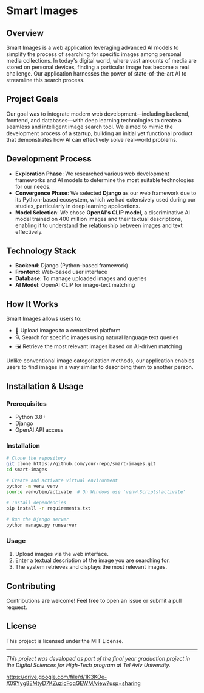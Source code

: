 # Smart Images

## Overview
Smart Images is a web application leveraging advanced AI models to simplify the process of searching for specific images among personal media collections. In today's digital world, where vast amounts of media are stored on personal devices, finding a particular image has become a real challenge. Our application harnesses the power of state-of-the-art AI to streamline this search process.

## Project Goals
Our goal was to integrate modern web development—including backend, frontend, and databases—with deep learning technologies to create a seamless and intelligent image search tool. We aimed to mimic the development process of a startup, building an initial yet functional product that demonstrates how AI can effectively solve real-world problems.

## Development Process
- **Exploration Phase**: We researched various web development frameworks and AI models to determine the most suitable technologies for our needs.
- **Convergence Phase**: We selected **Django** as our web framework due to its Python-based ecosystem, which we had extensively used during our studies, particularly in deep learning applications.
- **Model Selection**: We chose **OpenAI's CLIP model**, a discriminative AI model trained on 400 million images and their textual descriptions, enabling it to understand the relationship between images and text effectively.

## Technology Stack
- **Backend**: Django (Python-based framework)
- **Frontend**: Web-based user interface
- **Database**: To manage uploaded images and queries
- **AI Model**: OpenAI CLIP for image-text matching

## How It Works
Smart Images allows users to:
- 📂 Upload images to a centralized platform
- 🔍 Search for specific images using natural language text queries
- 🖼️ Retrieve the most relevant images based on AI-driven matching

Unlike conventional image categorization methods, our application enables users to find images in a way similar to describing them to another person.

## Installation & Usage
### Prerequisites
- Python 3.8+
- Django
- OpenAI API access

### Installation
```bash
# Clone the repository
git clone https://github.com/your-repo/smart-images.git
cd smart-images

# Create and activate virtual environment
python -m venv venv
source venv/bin/activate  # On Windows use 'venv\Scripts\activate'

# Install dependencies
pip install -r requirements.txt

# Run the Django server
python manage.py runserver
```

### Usage
1. Upload images via the web interface.
2. Enter a textual description of the image you are searching for.
3. The system retrieves and displays the most relevant images.

## Contributing
Contributions are welcome! Feel free to open an issue or submit a pull request.

## License
This project is licensed under the MIT License.

---

*This project was developed as part of the final year graduation project in the Digital Sciences for High-Tech program at Tel Aviv University.*



https://drive.google.com/file/d/1K3KOe-X09Yyg8EMtyD7KZuzicFqqGEWM/view?usp=sharing 

